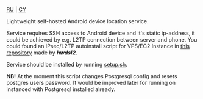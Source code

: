 [RU](README.md) | [CY](README_cy.md)

Lightweight self-hosted Android device location service.

Service requires SSH access to Android device and it's static ip-address, it could be achieved by e.g. L2TP connection between server and phone.
You could found an IPsec/L2TP autoinstall script for VPS/EC2 Instance in [this repository](https://github.com/hwdsl2/setup-ipsec-vpn) made by **_hwdsl2_**.

Service should be installed by running [setup.sh](https://github.com/galemys-pyrenaicus/spothecat/releases/download/release/setup.sh).

**NB!** At the moment this script changes Postgresql config and resets postgres users password. It would be improved later for running on instanced with Postgresql installed already.
